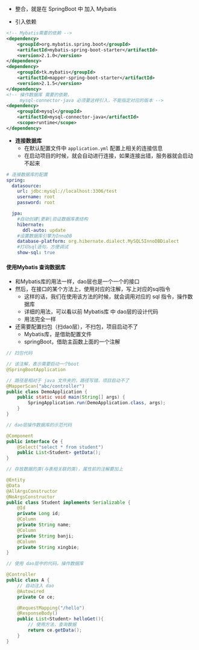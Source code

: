 - 整合，就是在 SpringBoot 中 加入 Mybatis


- 引入依赖
```xml
<!-- Mybatis需要的依赖 -->
<dependency>
    <groupId>org.mybatis.spring.boot</groupId>
    <artifactId>mybatis-spring-boot-starter</artifactId>
    <version>2.1.0</version>
</dependency>
<dependency>
    <groupId>tk.mybatis</groupId>
    <artifactId>mapper-spring-boot-starter</artifactId>
    <version>2.1.5</version>
</dependency>
<!-- 操作数据库 需要的依赖，
     mysql-connector-java 必须要这样引入，不能指定对应的版本 -->
<dependency>
    <groupId>mysql</groupId>
    <artifactId>mysql-connector-java</artifactId>
    <scope>runtime</scope>
</dependency>
```



- **连接数据库**
  - 在默认配置文件中 `application.yml` 配置上相关的连接信息
  - 在启动项目的时候，就会自动进行连接，如果连接出错，服务器就会启动不起来
```yml
# 连接数据库的配置
spring:
  datasource:
    url: jdbc:mysql://localhost:3306/test
    username: root
    password: root

  jpa:
    #自动创建|更新|验证数据库表结构
    hibernate:
      ddl-auto: update
    #设置数据库引擎为InnoDB
    database-platform: org.hibernate.dialect.MySQL5InnoDBDialect
    #打印sql语句，方便调试
    show-sql: true
```



#### 使用Mybatis 查询数据库
- 和Mybatis库的用法一样，dao层也是一个一个的接口
- 然后，在接口的某个方法上，使用对应的注解，写上对应的sql指令
  - 这样的话，我们在使用该方法的时候，就会调用对应的 sql 指令，操作数据库
  - 详细的用法，可以看以前 Mybatis库 中 dao层的设计代码
  - 用法完全一样
- 还需要配置扫包（扫dao层），不扫包，项目启动不了
  - Mybatis库，是借助配置文件
  - springBoot，借助主函数上面的一个注解
```java
// 扫包代码

// 该注解，表示需要启动一个boot
@SpringBootApplication

// 路径是相对于 java 文件夹的，路径写错，项目启动不了
@MapperScan("abc/controller")
public class DemoApplication {
    public static void main(String[] args) {
        SpringApplication.run(DemoApplication.class, args);
    }
}
```
 
```java
// dao层操作数据库的示范代码

@Component
public interface Ce {
    @Select("select * from student")
    public List<Student> getData();
}
```


```java
// 存放数据的类(与表相关联的类)，属性前的注解要加上

@Entity
@Data
@AllArgsConstructor
@NoArgsConstructor
public class Student implements Serializable {
    @Id
    private Long id;
    @Column
    private String name;
    @Column
    private String banji;
    @Column
    private String xingbie;
}
```


```java
// 使用 dao层中的代码，操作数据库

@Controller
public class A {
    // 自动注入 dao
    @Autowired
    private Ce ce;

    @RequestMapping("/hello")
    @ResponseBody()
    public List<Student> helloGet(){
        // 使用方法，查询数据
        return ce.getData();
    }
}

```


